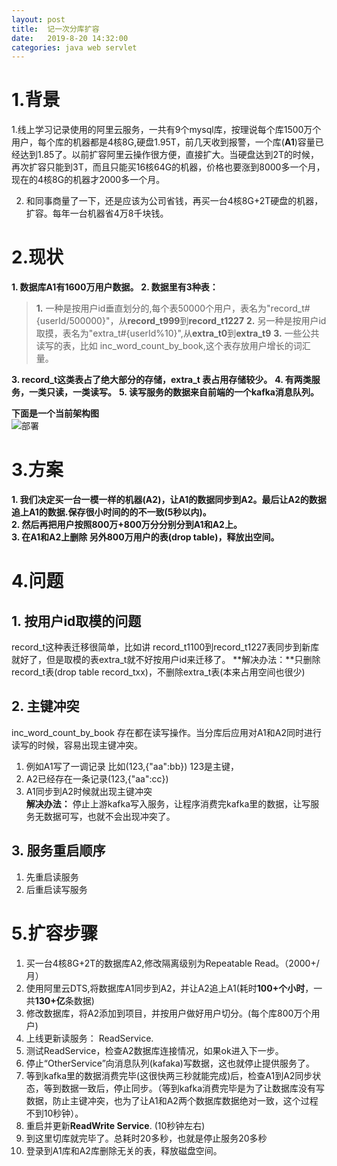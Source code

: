 ```yaml
---
layout: post
title:  记一次分库扩容
date:   2019-8-20 14:32:00
categories: java web servlet
---
```

# 1.背景
1.线上学习记录使用的阿里云服务，一共有9个mysql库，按理说每个库1500万个用户，每个库的机器都是4核8G,硬盘1.95T，前几天收到报警，一个库(**A1**)容量已经达到1.85了。以前扩容阿里云操作很方便，直接扩大。当硬盘达到2T的时候，再次扩容只能到3T，而且只能买16核64G的机器，价格也要涨到8000多一个月，现在的4核8G的机器才2000多一个月。  

2. 和同事商量了一下，还是应该为公司省钱，再买一台4核8G+2T硬盘的机器，扩容。每年一台机器省4万8千块钱。


# 2.现状
**1. 数据库A1有1600万用户数据。**
**2. 数据里有3种表：**

>   **1.** 一种是按用户id垂直划分的,每个表50000个用户，表名为"record_t#{userId/500000}"，从**record_t999**到**record_t1227** 
>   **2.** 另一种是按用户id取摸，表名为"extra_t#{userId%10}",从**extra_t0**到**extra_t9** 
>   **3.** 一些公共读写的表，比如 inc_word_count_by_book,这个表存放用户增长的词汇量。

**3. record_t这类表占了绝大部分的存储，extra_t 表占用存储较少。**
**4. 有两类服务，一类只读，一类读写。**
**5. 读写服务的数据来自前端的一个kafka消息队列。**

**下面是一个当前架构图**  
 ![部署](https://raw.githubusercontent.com/QuietListener/quietlistener.github.io/master/images/extend-db1.jpg)


# 3.方案
**1. 我们决定买一台一模一样的机器(A2)，让A1的数据同步到A2。最后让A2的数据追上A1的数据.保存很小时间的的不一致(5秒以内)。**  
**2. 然后再把用户按照800万+800万分分别分到A1和A2上。**  
**3. 在A1和A2上删除 另外800万用户的表(drop table)，释放出空间。**  


# 4.问题
## 1. 按用户id取模的问题
record_t这种表迁移很简单，比如讲 record_t1100到record_t1227表同步到新库就好了，但是取模的表extra_t就不好按用户id来迁移了。
**解决办法：**只删除record_t表(drop table record_txx)，不删除extra_t表(本来占用空间也很少)

## 2. 主键冲突
inc_word_count_by_book 存在都在读写操作。当分库后应用对A1和A2同时进行读写的时候，容易出现主键冲突。  
1. 例如A1写了一调记录 比如(123,{"aa":bb}) 123是主键，
2. A2已经存在一条记录(123,{"aa":cc})
3. A1同步到A2时候就出现主键冲突  
**解决办法：**  停止上游kafka写入服务，让程序消费完kafka里的数据，让写服务无数据可写，也就不会出现冲突了。   

## 3. 服务重启顺序
1. 先重启读服务
2. 后重启读写服务


# 5.扩容步骤
1. 买一台4核8G+2T的数据库A2,修改隔离级别为Repeatable Read。（2000+/月）
2. 使用阿里云DTS,将数据库A1同步到A2，并让A2追上A1(耗时**100+个小时**，一共**130+亿**条数据)
3. 修改数据库，将A2添加到项目，并按用户做好用户切分。(每个库800万个用户)
4. 上线更新读服务： ReadService.
5. 测试ReadService，检查A2数据库连接情况，如果ok进入下一步。
6. 停止“OtherService”向消息队列(kafaka)写数据，这也就停止提供服务了。
7. 等到kafka里的数据消费完毕(这很快两三秒就能完成)后，检查A1到A2同步状态，等到数据一致后，停止同步。（等到kafka消费完毕是为了让数据库没有写数据，防止主键冲突，也为了让A1和A2两个数据库数据绝对一致，这个过程不到10秒钟）。
8. 重启并更新**ReadWrite Service**.  (10秒钟左右)
9. 到这里切库就完毕了。总耗时20多秒，也就是停止服务20多秒
10. 登录到A1库和A2库删除无关的表，释放磁盘空间。


